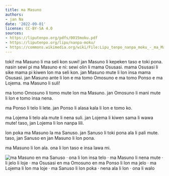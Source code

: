 ```yaml
---
title: ma Masuno
authors:
- jan Na
date: '2022-09-01'
license: CC-BY-SA 4.0
sources:
- https://liputenpo.org/pdfs/0015moku.pdf
- https://liputenpo.org/lipu/nanpa-moku/
- https://commons.wikimedia.org/wiki/File:Lipu_tenpo_nanpa_moku_-_ma_Masuno.png
---
```


toki! ma Masuno li ma seli kon suwi! jan Masuno li kepeken taso e toki pona. nasin sewi pi ma Masuno e ni: sewi olin li mama Osusasi. mama Osusasi li sike mama pi kiwen lon ma seli kon. jan Masuno mute li lon insa mama Osusasi. jan Masuno ante li lon e ma tomo Omosuno e ma tomo Ponso e ma Lojema. ma Masuno li suli!

ma tomo Omosuno li tomo mute lon ma Masuno. jan Omosuno li mani mute li lon e tomo insa nena.

ma Ponso li telo li lete. jan Ponso li alasa kala li lon e tomo ko.

ma Lojema li telo ala mute li nena suli. jan Lojema li kiwen sama li wawa mute! taso, jan Lojema li lon nanpa lili.

lon poka ma Masuno la ma Sanuso. jan Sanuso li toki pona ala li pali mute. taso, jan Sanuso en jan Masuno li lon pona.

ma Masuno li lon ala. ona li lon taso e insa lawa mi.

![ma Masuno en ma Sanuso · ona li lon insa telo · ma Masuno li nena mute · li jelo li loje · ma Osusasi en ma Omosuno en ma Ponso li lon ma jelo · ma Lojema li lon ma loje · ma Sanuso li lon poka · nena ala li lon · ona li walo](https://upload.wikimedia.org/wikipedia/commons/7/7d/Lipu_tenpo_nanpa_moku_-_ma_Masuno.png)